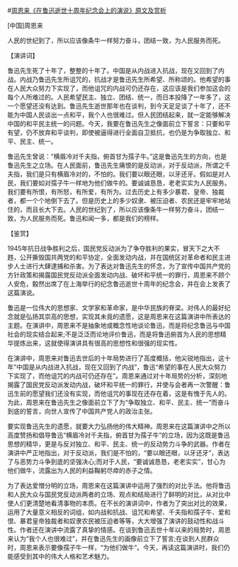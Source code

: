 #[周恩来《在鲁迅逝世十周年纪念会上的演说》原文及赏析](https://www.vrrw.net/wx/14678.html)

[中国]周恩来

人民的世纪到了，所以应该像条牛一样努力奋斗，团结一致，为人民服务而死。

【演讲词】

鲁迅先生死了十年了，整整的十年了。中国是从内战进入抗战，现在又回到了内战。内战乃鲁迅先生所诅咒的，抗战才是鲁迅先生所希望、所称颂的。他希望的事在人民大众努力下实现了，而他诅咒的内战可仍还存在，这应该是我们参加这会的每个人所难过的。人民希望民主、独立、团结、统一，而日本投降了一年多了，这一个愿望还没有达到。鲁迅先生逝世那年也在谈判，到今天足足谈了十年了，还不能为中国人民谈出一点和平，我个人也很难过。但人民团结起来，就一定能够解决中国的和平民主统一的问题。今天，我要在鲁迅先生之像面前立下誓言：只要和平有望，仍不放弃和平谈判，即使被逼得进行全面自卫抵抗，也仍是为争取独立、和平、民主、统一。

鲁迅先生曾说：“横眉冷对千夫指，俯首甘为孺子牛。”这是鲁迅先生的方向，也是鲁迅先生之立场。在人民面前，鲁迅先生痛恨的是反动派，对于反动派，所谓之千夫指，我们是只有横眉冷对的，不怕的。我们要以眼还眼，以牙还牙。假如是对人民，我们要如对孺子牛一样地为他们做牛的。要诚诚恳恳，老老实实为人民服务。我们要有所恨，有所怒，有所爱，有所为。过去历史上有多少暴君、皇帝、独裁者，都一个个地倒下去了。但是历史上的多少奴隶、被压迫者、农民还是牢牢地站住的，而且长大下去。人民的世纪到了，所以应该像条牛一样努力奋斗，团结一致，为人民服务而死。鲁迅和闻一多，都是我们的榜样。



【鉴赏】

1945年抗日战争胜利之后，国民党反动派为了争夺胜利的果实，冒天下之大不韪，公开撕毁国共两党的和平协定，全面发动内战，并在国统区对革命者和民主进步人士进行大肆逮捕和杀害。为了表达对鲁迅先生的怀念，为了宣传中国共产党的方针政策和揭露国民党反动派全面发动内战、破坏和平统一的罪行，周恩来不顾个人安危，毅然出席了在上海举行的纪念鲁迅逝世十周年的纪念会，并在会上发表了这篇演说。

鲁迅是一位伟大的思想家、文学家和革命家，是中华民族的脊梁。对伟人的最好纪念就是弘扬其崇高的思想，实现其未竟的遗愿，这是周恩来在这篇演讲中所表达的主题。在演讲中，周恩来不是抽象地或概念性地谈论鲁迅，而是将纪念鲁迅与中国社会的现实结合起来;不是泛泛而论地评价鲁迅，而是将鲁迅俯首为人民的思想精华提炼出来，这就使得演讲具有很高的思想性和很强的现实性。

在演讲中，周恩来对鲁迅去世后的十年局势进行了高度概括，他尖锐地指出，这十年“中国是从内战进入抗战，现在又回到了内战”，鲁迅“希望的事在人民大众努力下实现了，而他诅咒的内战可仍还存在”。周恩来通过对十年局势的分析，深刻地揭露了国民党反动派发动内战，破坏和平统一的罪行，并使与会者再一次警醒：鲁迅生前的愿望我们还没有实现，而他诅咒的事现在还存在着，这是有愧于先人的。为此，周恩来在鲁迅先生之像面前立下了为“争取独立、和平、民主、统一”而奋斗到底的誓言，向世人宣传了中国共产党人的政治主张。

要实现鲁迅先生的遗愿，就要大力弘扬他的伟大精神。周恩来在这篇演讲中之所以高度赞扬和倡导鲁迅“横眉冷对千夫指，俯首甘为孺子牛”的立场，因为这既是鲁迅思想的精华，更是与反对独立、和平、民主、统一的反动势力斗争的武器。作者在演讲中严正地指出，对于反动派，我们是不怕的，“要以眼还眼，以牙还牙”，表达了与恶势力斗争到底的坚强决心;而对于人民，“要诚诚恳恳，老老实实”，甘心为他们做牛，流露出为人民的利益鞠躬尽瘁的赤子之情。

为了表达爱憎分明的立场，周恩来在这篇演讲中运用了强烈的对比手法。他将鲁迅和人民大众与国民党反动派两者的立场、观点和结局进行了鲜明的对比，从对比中使人们更清楚地看清事物的本质。在不长的演讲词中，作者为了突出对比的效果，运用了大量意义相反的词组，如内战和抗战、诅咒和希望、千夫指和孺子牛、爱和恨、暴君皇帝独裁者和奴隶农民被压迫者等等，大大增强了演讲的鼓动性和战斗性。作者还在演讲中流露了真挚的情感。在谈到鲁迅去世十年以来的局势时，周恩来认为“我个人也很难过”，并在鲁迅先生的画像前立下了誓言;在谈到人民群众时，周恩来表示要像孺子牛一样，“为他们做牛”。今天，再读这篇演讲时，我们仍能感受到其中的伟大人格和艺术魅力。

